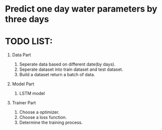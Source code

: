 # Predict one day water parameters by three days

# TODO LIST:
1. Data Part
    1. Seperate data based on different date(by days).
    2. Seperate dataset into train dataset and test dataset.
    2. Build a dataset return a batch of data.

2. Model Part
    1. LSTM model

3. Trainer Part
    1. Choose a optimizer.
    2. Choose a loss function.
    3. Determine the training process.
